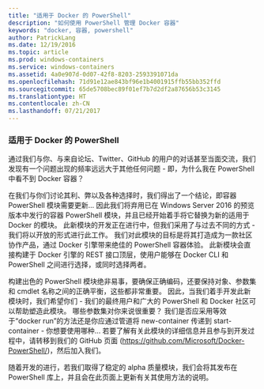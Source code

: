 ```yaml
---
title: "适用于 Docker 的 PowerShell"
description: "如何使用 PowerShell 管理 Docker 容器"
keywords: "docker, 容器, powershell"
author: PatrickLang
ms.date: 12/19/2016
ms.topic: article
ms.prod: windows-containers
ms.service: windows-containers
ms.assetid: 4a0e907d-0d07-42f8-8203-2593391071da
ms.openlocfilehash: 71d91e12ae843bf96e1b4001915ffb55bb352ffd
ms.sourcegitcommit: 65de5708bec89f01ef7b7d2df2a87656b53c3145
ms.translationtype: HT
ms.contentlocale: zh-CN
ms.lasthandoff: 07/21/2017
---
```

### 适用于 Docker 的 PowerShell

通过我们与你、与来自论坛、Twitter、GitHub 的用户的对话甚至当面交流，我们发现有一个问题出现的频率远远大于其他任何问题 - 即，为什么我在 PowerShell 中看不到 Docker 容器？ 

在我们与你们讨论其利、弊以及各种选择时，我们得出了一个结论，即容器 PowerShell 模块需要更新... 因此我们将弃用已在 Windows Server 2016 的预览版本中发行的容器 PowerShell 模块，并且已经开始着手将它替换为新的适用于 Docker 的模块。  此新模块的开发正在进行中，但我们采用了与过去不同的方式 - 我们将以开放的形式进行此工作。  我们对此模块的目标是将其打造成为一款社区协作产品，通过 Docker 引擎带来绝佳的 PowerShell 容器体验。  此新模块会直接构建于 Docker 引擎的 REST 接口顶层，使用户能够在 Docker CLI 和 PowerShell 之间进行选择，或同时选择两者。

构建出色的 PowerShell 模块绝非易事，要确保正确编码，还要保持对象、参数集和 cmdlet 名称之间的正确平衡，这些都非常重要。  因此，当我们着手开发此新模块时，我们希望你们 - 我们的最终用户和广大的 PowerShell 和 Docker 社区可以帮助塑造此模块。  哪些参数集对你来说很重要？  我们是否应采用等效于“docker run”的方法还是你应通过管道将 new-container 传递到 start-container - 你想要使用哪种...  若要了解有关此模块的详细信息并且参与到开发过程中，请转移到我们的 GitHub 页面 (https://github.com/Microsoft/Docker-PowerShell/)，然后加入我们。

随着开发的进行，若我们取得了稳定的 alpha 质量模块，我们会将其发布在 PowerShell 库上，并且会在此页面上更新有关其使用方法的说明。
